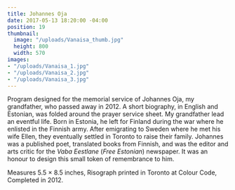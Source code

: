 ```yaml
---
title: Johannes Oja
date: 2017-05-13 18:20:00 -04:00
position: 19
thumbnail:
  image: "/uploads/Vanaisa_thumb.jpg"
  height: 800
  width: 570
images:
- "/uploads/Vanaisa_1.jpg"
- "/uploads/Vanaisa_2.jpg"
- "/uploads/Vanaisa_3.jpg"
---
```


Program designed for the memorial service of Johannes Oja, my grandfather, who passed away in 2012. A short biography, in English and Estonian, was folded around the prayer service sheet. My grandfather lead an eventful life. Born in Estonia, he left for Finland during the war where he enlisted in the Finnish army. After emigrating to Sweden where he met his wife Ellen, they eventually settled in Toronto to raise their family. Johannes was a published poet, translated books from Finnish, and was the editor and arts critic for the *Vaba Eestlane* (*Free Estonian*) newspaper. It was an honour to design this small token of remembrance to him.

Measures 5.5 × 8.5 inches, Risograph printed in Toronto at Colour Code, Completed in 2012.